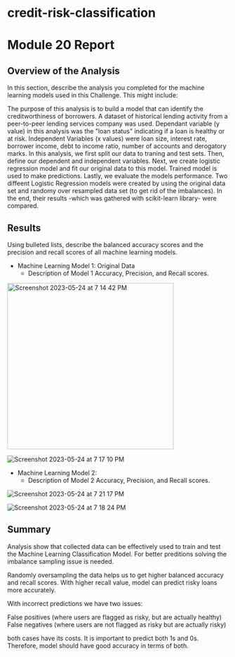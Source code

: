 # credit-risk-classification

# Module 20 Report 

## Overview of the Analysis

In this section, describe the analysis you completed for the machine learning models used in this Challenge. This might include:

The purpose of this analysis is to build a model that can identify the creditworthiness of borrowers.
A dataset of historical lending activity from a peer-to-peer lending services company was used.
Dependant variable (y value) in this analysis was the "loan status" indicating if a loan is healthy or at risk.
Independent Variables (x values) were loan size, interest rate, borrower income, debt to income ratio, number of accounts and derogatory marks.
In this analysis, we first split our data to traning and test sets. Then, define our dependent and independent variables. Next, we create logistic regression model and fit our original data to this model. Trained model is used to make predictions. Lastly, we evaluate the models performance.
Two diffeent Logistic Regression models were created by using the original data set and randomy over resampled data set (to get rid of the imbalances). In the end, their results -which was gathered with scikit-learn library- were compared.

## Results

Using bulleted lists, describe the balanced accuracy scores and the precision and recall scores of all machine learning models.

* Machine Learning Model 1: Original Data
  * Description of Model 1 Accuracy, Precision, and Recall scores.
<img width="379" alt="Screenshot 2023-05-24 at 7 14 42 PM" src="https://github.com/falloale/credit-risk-classification/assets/119981413/79129b8a-4673-430e-b1b8-ce12fe1d093b">

![Screenshot 2023-05-24 at 7 17 10 PM](https://github.com/falloale/credit-risk-classification/assets/119981413/afc02431-64c4-48e2-b3f6-4cca8e93851f)



* Machine Learning Model 2:
  * Description of Model 2 Accuracy, Precision, and Recall scores.

![Screenshot 2023-05-24 at 7 21 17 PM](https://github.com/falloale/credit-risk-classification/assets/119981413/eeec667a-1268-4b5b-9adc-e20e89bb22a4)


![Screenshot 2023-05-24 at 7 18 24 PM](https://github.com/falloale/credit-risk-classification/assets/119981413/18b0a800-d3be-41c4-9a48-0287464e19b9)



## Summary

Analysis show that collected data can be effectively used to train and test the Machine Learning Classification Model. For better preditions solving the imbalance sampling issue is needed.

Randomly oversampling the data helps us to get higher balanced accuracy and recall scores. With higher recall value, model can predict risky loans more accurately.

With incorrect predictions we have two issues:

False positives (where users are flagged as risky, but are actually healthy)
False negatives (where users are not flagged as risky but are actually risky)

both cases have its costs. It is important to predict both 1s and 0s. Therefore, model should have good accuracy in terms of both.
